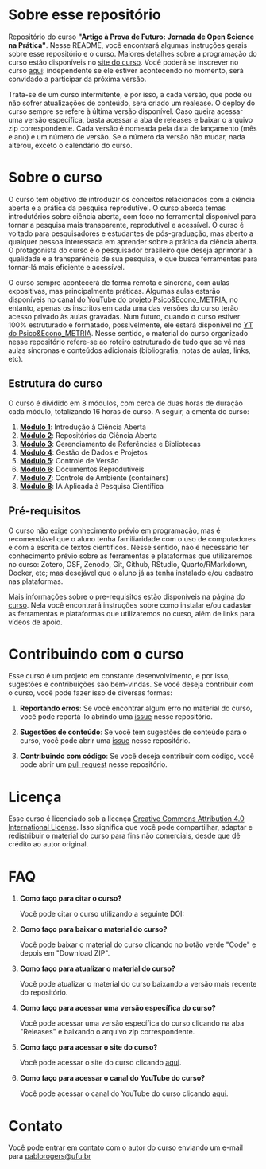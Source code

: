 # Sobre esse repositório

Repositório do curso **"Artigo à Prova de Futuro: Jornada de Open Science na Prática"**. Nesse README, você encontrará algumas instruções gerais sobre esse repositório e o curso. Maiores detalhes sobre a programação do curso estão disponíveis no [site do curso](https://phdpablo.github.io/curso-open-science/). Você poderá se inscrever no curso [aqui](https://forms.gle/b6Zio7oL8XxxhhtS9): independente se ele estiver acontecendo no momento, será convidado a participar da próxima versão.

Trata-se de um curso intermitente, e por isso, a cada versão, que pode ou não sofrer atualizações de conteúdo, será criado um realease. O deploy do curso sempre se refere à última versão disponível. Caso queira acessar uma versão específica, basta acessar a aba de releases e baixar o arquivo zip correspondente. Cada versão é nomeada pela data de lançamento (mês e ano) e um número de versão. Se o número da versão não mudar, nada alterou, exceto o calendário do curso.

# Sobre o curso

O curso tem objetivo de introduzir os conceitos relacionados com a ciência aberta e a prática da pesquisa reprodutível. O curso aborda temas introdutórios sobre ciência aberta, com foco no ferramental disponível para tornar a pesquisa mais transparente, reprodutível e acessível. O curso é voltado para pesquisadores e estudantes de pós-graduação, mas aberto a qualquer pessoa interessada em aprender sobre a prática da ciência aberta. O protagonista do curso é o pesquisador brasileiro que deseja aprimorar a qualidade e a transparência de sua pesquisa, e que busca ferramentas para tornar-lá mais eficiente e acessível.

O curso sempre acontecerá de forma remota e síncrona, com aulas expositivas, mas principalmente práticas. Algumas aulas estarão disponíveis no [canal do YouTube do projeto Psico&Econo_METRIA](https://www.youtube.com/c/PsicoEconoMETRIA), no entanto, apenas os inscritos em cada uma das versões do curso terão acesso privado às aulas gravadas. Num futuro, quando o curso estiver 100% estruturado e formatado, possivelmente, ele estará disponível no [YT do Psico&Econo_METRIA](https://www.youtube.com/c/PsicoEconoMETRIA). Nesse sentido, o material do curso organizado nesse repositório refere-se ao roteiro estruturado de tudo que se vê nas aulas síncronas e conteúdos adicionais (bibliografia, notas de aulas, links, etc).

## Estrutura do curso

O curso é dividido em 8 módulos, com cerca de duas horas de duração cada módulo, totalizando 16 horas de curso. A seguir, a ementa do curso:

1.  [**Módulo 1**](https://phdpablo.github.io/curso-open-science/01-intro.html): Introdução à Ciência Aberta
2.  [**Módulo 2**](https://phdpablo.github.io/curso-open-science/02-osf.html): Repositórios da Ciência Aberta
3.  [**Módulo 3**](https://phdpablo.github.io/curso-open-science/03-zotero.html): Gerenciamento de Referências e Bibliotecas
4.  [**Módulo 4**](https://phdpablo.github.io/curso-open-science/04-project.html): Gestão de Dados e Projetos
5.  [**Módulo 5**](https://phdpablo.github.io/curso-open-science/05-git.html): Controle de Versão
6.  [**Módulo 6**](https://phdpablo.github.io/curso-open-science/06-quarto.html): Documentos Reprodutíveis
7.  [**Módulo 7**](https://phdpablo.github.io/curso-open-science/07-docker.html): Controle de Ambiente (containers)
8.  [**Módulo 8**](https://phdpablo.github.io/curso-open-science/08-AI.html): IA Aplicada à Pesquisa Científica

## Pré-requisitos

O curso não exige conhecimento prévio em programação, mas é recomendável que o aluno tenha familiaridade com o uso de computadores e com a escrita de textos científicos. Nesse sentido, não é necessário ter conhecimento prévio sobre as ferramentas e plataformas que utilizaremos no curso: Zotero, OSF, Zenodo, Git, Github, RStudio, Quarto/RMarkdown, Docker, etc; mas desejável que o aluno já as tenha instalado e/ou cadastro nas plataformas.

Mais informações sobre o pre-requisitos estão disponíveis na [página do curso](https://phdpablo.github.io/curso-open-science/00-prework.html). Nela você encontrará instruções sobre como instalar e/ou cadastar as ferramentas e plataformas que utilizaremos no curso, além de links para vídeos de apoio.

# Contribuindo com o curso

Esse curso é um projeto em constante desenvolvimento, e por isso, sugestões e contribuições são bem-vindas. Se você deseja contribuir com o curso, você pode fazer isso de diversas formas:

1.  **Reportando erros**: Se você encontrar algum erro no material do curso, você pode reportá-lo abrindo uma [issue](https://github.com/phdpablo/curso-open-science/labels/bug) nesse repositório.

2.  **Sugestões de conteúdo**: Se você tem sugestões de conteúdo para o curso, você pode abrir uma [issue](https://github.com/phdpablo/curso-open-science/labels/enhancement) nesse repositório.

3.  **Contribuindo com código**: Se você deseja contribuir com código, você pode abrir um [pull request](https://github.com/phdpablo/curso-open-science/pulls) nesse repositório.

# Licença

Esse curso é licenciado sob a licença [Creative Commons Attribution 4.0 International License](https://creativecommons.org/licenses/by-nc-sa/4.0/). Isso significa que você pode compartilhar, adaptar e redistribuir o material do curso para fins não comerciais, desde que dê crédito ao autor original.

# FAQ

1.  **Como faço para citar o curso?**

    Você pode citar o curso utilizando a seguinte DOI:

2.  **Como faço para baixar o material do curso?**

    Você pode baixar o material do curso clicando no botão verde "Code" e depois em "Download ZIP".

3.  **Como faço para atualizar o material do curso?**

    Você pode atualizar o material do curso baixando a versão mais recente do repositório.

4.  **Como faço para acessar uma versão específica do curso?**

    Você pode acessar uma versão específica do curso clicando na aba "Releases" e baixando o arquivo zip correspondente.

5.  **Como faço para acessar o site do curso?**

    Você pode acessar o site do curso clicando [aqui](https://phdpablo.github.io/curso-open-science/).

6.  **Como faço para acessar o canal do YouTube do curso?**

    Você pode acessar o canal do YouTube do curso clicando [aqui](https://www.youtube.com/c/PsicoEconoMETRIA).

# Contato

Você pode entrar em contato com o autor do curso enviando um e-mail para [pablorogers\@ufu.br](mailto:pablorogers@ufu.br)
